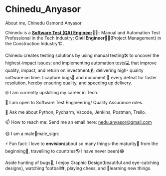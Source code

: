 # Chinedu_Anyasor
About me, Chinedu Osmond Anyasor


Chinedu is a [**Software Test (QA) Engineer**](https://linkedin.com/in/chinedu-anyasor-830569236):technologist:- Manual and Automation Test Professional in the Tech Industry; **Civil Engineer**:construction_worker_man:(Project Management) in the Construction Industry:building_construction:.

Chinedu creates testing solutions by using manual testing:hammer_and_wrench: to uncover the highest-impact issues; and implementing automation tests:computer: that improve quality, impact, and return on investment:moneybag:; delivering high- quality software on time. I capture bugs:lady_beetle: and document	:open_file_folder: every defeat for faster resolution, hereby ensuring quality, and speeding up delivery.

🤓 I am currently upskilling my career in Tech.


🤔 I am open to Software Test Engineering/ Quality Assurance roles.


💬 Ask me about Python, Pycharm, Vscode, Jenkins, Postman, Trello.


📫 How to reach me: Send me an email here: nedu.anyasor@gmail.com


😄 I am a male:man:male_sign:


⚡ Fun fact: I love to **envision**(about so many things-the maturity:deciduous_tree: from the beginning:seedling:, travelling to countries:earth_americas: I have never been)😂


Aside hunting of bugs:lady_beetle:, I enjoy Graphic Design(beautiful and eye-catching designs), watching football:soccer:, playing chess, and 📖learning new things.
